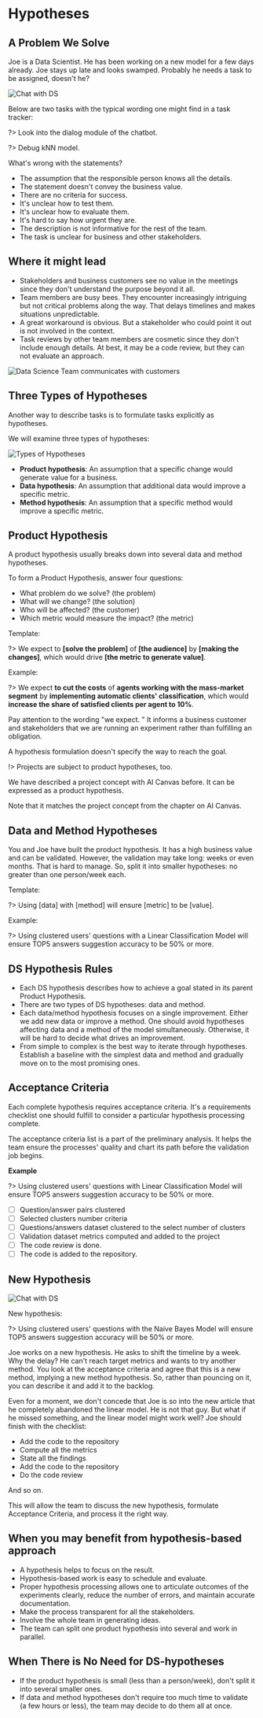 # Hypotheses

## A Problem We Solve

Joe is a Data Scientist. He has been working on a new model for a few days already. Joe stays up late and looks swamped. Probably he needs a task to be assigned, doesn't he?

![Chat with DS](_images/hypothesis-chat.png)

Below are two tasks with the typical wording one might find in a task tracker:

?> Look into the dialog module of the chatbot.

?> Debug kNN model.

What's wrong with the statements?

* The assumption that the responsible person knows all the details. 
* The statement doesn't convey the business value.
* There are no criteria for success.
* It's unclear how to test them.
* It's unclear how to evaluate them.
* It's hard to say how urgent they are.
* The description is not informative for the rest of the team.
* The task is unclear for business and other stakeholders.

## Where it might lead

* Stakeholders and business customers see no value in the meetings since they don't understand the purpose beyond it all.
* Team members are busy bees. They encounter increasingly intriguing but not critical problems along the way. That delays timelines and makes situations unpredictable.
* A great workaround is obvious. But a stakeholder who could point it out is not involved in the context.
* Task reviews by other team members are cosmetic since they don't include enough details. At best, it may be a code review, but they can not evaluate an approach.

![Data Science Team communicates with customers](_images/hypothesis-meme.png)

## Three Types of Hypotheses

Another way to describe tasks is to formulate tasks explicitly as hypotheses.

We will examine three types of hypotheses:

![Types of Hypotheses](_images/hypothesis-types.png)

* **Product hypothesis**: An assumption that a specific change would generate value for a business.
* **Data hypothesis**: An assumption that additional data would improve a specific metric.
* **Method hypothesis**: An assumption that a specific method would improve a specific metric.

## Product Hypothesis

A product hypothesis usually breaks down into several data and method hypotheses.

To form a Product Hypothesis, answer four questions:

* What problem do we solve? (the problem)
* What will we change? (the solution)
* Who will be affected? (the customer)
* Which metric would measure the impact? (the metric)

Template:

?> We expect to **[solve the problem]** of **[the audience]** by **[making the changes]**, which would drive **[the metric to generate value]**.

Example:

?> We expect **to cut the costs** of **agents working with the mass-market segment** by **implementing automatic clients' classification**, which would **increase the share of satisfied clients per agent to 10%**.

Pay attention to the wording "we expect. " It informs a business customer and stakeholders that we are running an experiment rather than fulfilling an obligation.

A hypothesis formulation doesn't specify the way to reach the goal.

!> Projects are subject to product hypotheses, too.

We have described a project concept with AI Canvas before. It can be expressed as a product hypothesis.

Note that it matches the project concept from the chapter on AI Canvas.

## Data and Method Hypotheses

You and Joe have built the product hypothesis. It has a high business value and can be validated. However, the validation may take long: weeks or even months. That is hard to manage. So, split it into smaller hypotheses: no greater than one person/week each.

Template:

?> Using [data] with [method] will ensure [metric] to be [value].

Example:

?> Using clustered users' questions with a Linear Classification Model will ensure TOP5 answers suggestion accuracy to be 50% or more.

## DS Hypothesis Rules

* Each DS hypothesis describes how to achieve a goal stated in its parent Product Hypothesis.
* There are two types of DS hypotheses: data and method.
* Each data/method hypothesis focuses on a single improvement. Either we add new data or improve a method. One should avoid hypotheses affecting data and a method of the model simultaneously. Otherwise, it will be hard to decide what drives an improvement.
* From simple to complex is the best way to iterate through hypotheses. Establish a baseline with the simplest data and method and gradually move on to the most promising ones.

## Acceptance Criteria

Each complete hypothesis requires acceptance criteria. It's a requirements checklist one should fulfill to consider a particular hypothesis processing complete. 

The acceptance criteria list is a part of the preliminary analysis. It helps the team ensure the processes' quality and chart its path before the validation job begins.

**Example**

?> Using clustered users' questions with Linear Classification Model will ensure TOP5 answers suggestion accuracy to be 50% or more.

- [ ] Question/answer pairs clustered
- [ ] Selected clusters number criteria
- [ ] Questions/answers dataset clustered to the select number of clusters
- [ ] Validation dataset metrics computed and added to the project
- [ ] The code review is done.
- [ ] The code is added to the repository.

## New Hypothesis

![Chat with DS](_images/hypothesis-meme2.png)

New hypothesis:

?> Using clustered users' questions with the Naive Bayes Model will ensure TOP5 answers suggestion accuracy will be 50% or more.

Joe works on a new hypothesis. He asks to shift the timeline by a week. Why the delay? He can't reach target metrics and wants to try another method. You look at the acceptance criteria and agree that this is a new method, implying a new method hypothesis. So, rather than pouncing on it, you can describe it and add it to the backlog.

Even for a moment, we don't concede that Joe is so into the new article that he completely abandoned the linear model. He is not that guy. But what if he missed something, and the linear model might work well? Joe should finish with the checklist:

* Add the code to the repository
* Compute all the metrics
* State all the findings
* Add the code to the repository
* Do the code review

And so on.

This will allow the team to discuss the new hypothesis, formulate Acceptance Criteria, and process it the right way.

## When you may benefit from hypothesis-based approach

* A hypothesis helps to focus on the result.
* Hypothesis-based work is easy to schedule and evaluate.
* Proper hypothesis processing allows one to articulate outcomes of the experiments clearly, reduce the number of errors, and maintain accurate documentation.
* Make the process transparent for all the stakeholders.
* Involve the whole team in generating ideas.
* The team can split one product hypothesis into several and work in parallel.

## When There is No Need for DS-hypotheses

* If the product hypothesis is small (less than a person/week), don't split it into several smaller ones.
* If data and method hypotheses don't require too much time to validate (a few hours or less), the team may decide to do them all at once.
